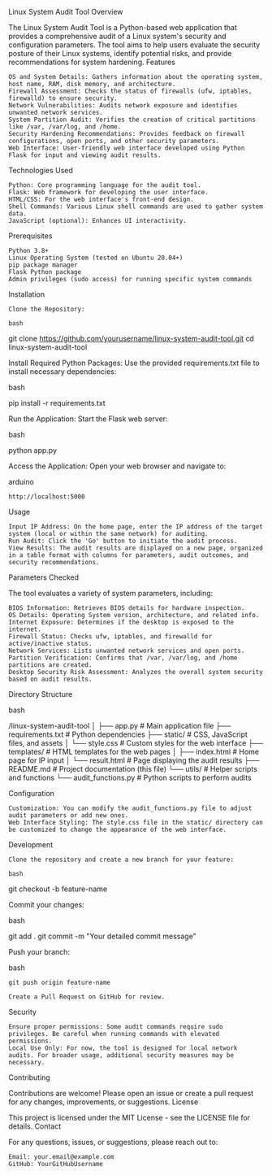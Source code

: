 Linux System Audit Tool
Overview

The Linux System Audit Tool is a Python-based web application that provides a comprehensive audit of a Linux system's security and configuration parameters. The tool aims to help users evaluate the security posture of their Linux systems, identify potential risks, and provide recommendations for system hardening.
Features

    OS and System Details: Gathers information about the operating system, host name, RAM, disk memory, and architecture.
    Firewall Assessment: Checks the status of firewalls (ufw, iptables, firewalld) to ensure security.
    Network Vulnerabilities: Audits network exposure and identifies unwanted network services.
    System Partition Audit: Verifies the creation of critical partitions like /var, /var/log, and /home.
    Security Hardening Recommendations: Provides feedback on firewall configurations, open ports, and other security parameters.
    Web Interface: User-friendly web interface developed using Python Flask for input and viewing audit results.

Technologies Used

    Python: Core programming language for the audit tool.
    Flask: Web framework for developing the user interface.
    HTML/CSS: For the web interface's front-end design.
    Shell Commands: Various Linux shell commands are used to gather system data.
    JavaScript (optional): Enhances UI interactivity.

Prerequisites

    Python 3.8+
    Linux Operating System (tested on Ubuntu 20.04+)
    pip package manager
    Flask Python package
    Admin privileges (sudo access) for running specific system commands

Installation

    Clone the Repository:

    bash

git clone https://github.com/yourusername/linux-system-audit-tool.git
cd linux-system-audit-tool

Install Required Python Packages: Use the provided requirements.txt file to install necessary dependencies:

bash

pip install -r requirements.txt

Run the Application: Start the Flask web server:

bash

python app.py

Access the Application: Open your web browser and navigate to:

arduino

    http://localhost:5000

Usage

    Input IP Address: On the home page, enter the IP address of the target system (local or within the same network) for auditing.
    Run Audit: Click the 'Go' button to initiate the audit process.
    View Results: The audit results are displayed on a new page, organized in a table format with columns for parameters, audit outcomes, and security recommendations.

Parameters Checked

The tool evaluates a variety of system parameters, including:

    BIOS Information: Retrieves BIOS details for hardware inspection.
    OS Details: Operating System version, architecture, and related info.
    Internet Exposure: Determines if the desktop is exposed to the internet.
    Firewall Status: Checks ufw, iptables, and firewalld for active/inactive status.
    Network Services: Lists unwanted network services and open ports.
    Partition Verification: Confirms that /var, /var/log, and /home partitions are created.
    Desktop Security Risk Assessment: Analyzes the overall system security based on audit results.

Directory Structure

bash

/linux-system-audit-tool
│
├── app.py                 # Main application file
├── requirements.txt       # Python dependencies
├── static/                # CSS, JavaScript files, and assets
│   └── style.css          # Custom styles for the web interface
├── templates/             # HTML templates for the web pages
│   ├── index.html         # Home page for IP input
│   └── result.html        # Page displaying the audit results
├── README.md              # Project documentation (this file)
└── utils/                 # Helper scripts and functions
    └── audit_functions.py # Python scripts to perform audits

Configuration

    Customization: You can modify the audit_functions.py file to adjust audit parameters or add new ones.
    Web Interface Styling: The style.css file in the static/ directory can be customized to change the appearance of the web interface.

Development

    Clone the repository and create a new branch for your feature:

    bash

git checkout -b feature-name

Commit your changes:

bash

git add .
git commit -m "Your detailed commit message"

Push your branch:

bash

    git push origin feature-name

    Create a Pull Request on GitHub for review.

Security

    Ensure proper permissions: Some audit commands require sudo privileges. Be careful when running commands with elevated permissions.
    Local Use Only: For now, the tool is designed for local network audits. For broader usage, additional security measures may be necessary.

Contributing

Contributions are welcome! Please open an issue or create a pull request for any changes, improvements, or suggestions.
License

This project is licensed under the MIT License - see the LICENSE file for details.
Contact

For any questions, issues, or suggestions, please reach out to:

    Email: your.email@example.com
    GitHub: YourGitHubUsername
